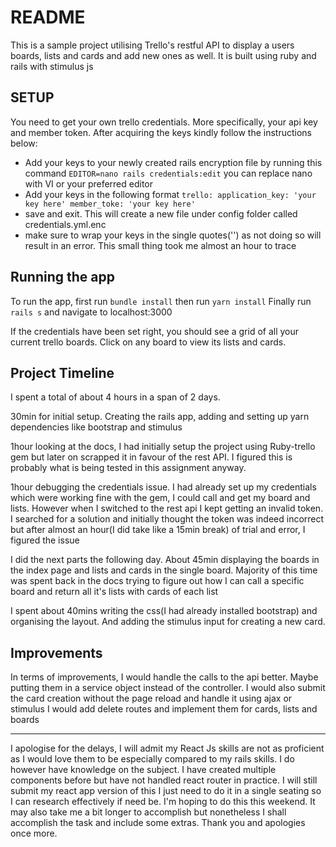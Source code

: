 # README

This is a sample project utilising Trello's restful API to display a users boards, lists and cards and add new ones as well. It is built using ruby and rails with
stimulus js

## SETUP

You need to get your own trello credentials. More specifically, your api key and
member token. After acquiring the keys kindly follow the instructions below:

<!-- - Delete the existing credentials.yml.enc as no master key to decrypt them will be provided. -->

- Add your keys to your newly created rails encryption file by running this command
  `EDITOR=nano rails credentials:edit` you can replace nano with VI or your preferred editor
- Add your keys in the following format
  `trello: application_key: 'your key here' member_toke: 'your key here'`
- save and exit. This will create a new file under config folder called credentials.yml.enc
- make sure to wrap your keys in the single quotes('') as not doing so will result in an error. This small thing took me almost an hour to trace

## Running the app

To run the app, first run `bundle install` then run `yarn install`
Finally run `rails s` and navigate to localhost:3000

If the credentials have been set right, you should see a grid of all your current trello boards. Click on any board to view its lists and cards.

## Project Timeline

I spent a total of about 4 hours in a span of 2 days.

30min for initial setup. Creating the rails app, adding and setting up yarn dependencies like bootstrap and stimulus

1hour looking at the docs, I had initially setup the project using Ruby-trello gem but later on scrapped it in favour of the rest API. I figured this is probably what is being tested in this assignment anyway.

1hour debugging the credentials issue. I had already set up my credentials which were working fine with the gem, I could call and get my board and lists. However when I switched to the rest api I kept getting an invalid token. I searched for a solution and initially thought the token was indeed incorrect but after almost an hour(I did take like a 15min break) of trial and error, I figured the issue

I did the next parts the following day. About 45min displaying the boards in the index page and lists and cards in the single board. Majority of this time was spent back in the docs trying to figure out how I can call a specific board and return all it's lists with cards of each list

I spent about 40mins writing the css(I had already installed bootstrap) and organising the layout. And adding the stimulus input for creating a new card.

## Improvements

In terms of improvements, I would handle the calls to the api better. Maybe putting them in a service object instead of the controller.
I would also submit the card creation without the page reload and handle it using ajax or stimulus
I would add delete routes and implement them for cards, lists and boards

---

I apologise for the delays, I will admit my React Js skills are not as proficient as I would love them to be especially compared to my rails skills. I do however have knowledge on the subject. I have created multiple components before but have not handled react router in practice. I will still submit my react app version of this I just need to do it in a single seating so I can research effectively if need be. I'm hoping to do this this weekend. It may also take me a bit longer to accomplish but nonetheless I shall accomplish the task and include some extras. Thank you and apologies once more.
